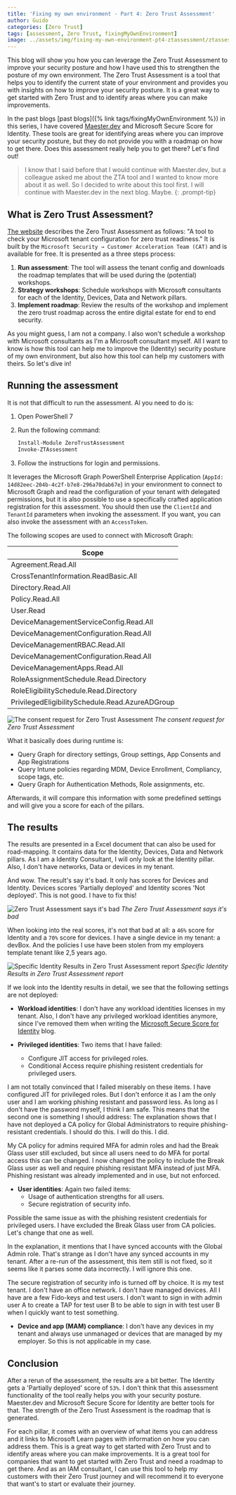 ```yaml
---
title: 'Fixing my own environment - Part 4: Zero Trust Assessment'
author: Guido
categories: [Zero Trust]
tags: [assessment, Zero Trust, fixingMyOwnEnvironment]
image: ../assets/img/fixing-my-own-environment-pt4-ztassessment/ztassess-header.png
---
```


This blog will show you how you can leverage the Zero Trust Assessment to improve your security posture and how I have used this to strengthen the posture of my own environment. The Zero Trust Assessment is a tool that helps you to identify the current state of your environment and provides you with insights on how to improve your security posture. It is a great way to get started with Zero Trust and to identify areas where you can make improvements.

In the past blogs [past blogs]({% link tags/fixingMyOwnEnvironment %}) in this series, I have covered [Maester.dev](https://maester.dev/) and Microsoft Secure Score for Identity. These tools are great for identifying areas where you can improve your security posture, but they do not provide you with a roadmap on how to get there. Does this assessment really help you to get there? Let's find out!

>I know that I said before that I would continue with Maester.dev, but a colleague asked me about the ZTA tool and I wanted to know more about it as well. So I decided to write about this tool first. I will continue with Maester.dev in the next blog. Maybe.
{: .prompt-tip}

## What is Zero Trust Assessment?

[The website](https://aka.ms/ztassess) describes the Zero Trust Assessment as follows: "A tool to check your Microsoft tenant configuration for zero trust readiness." It is built by the `Microsoft Security → Customer Acceleration Team (CAT)` and is available for free. It is presented as a three steps process:

1. **Run assessment**: The tool will assess the tenant config and downloads the roadmap templates that will be used during the (potential) workshops.
2. **Strategy workshops**: Schedule workshops with Microsoft consultants for each of the Identity, Devices, Data and Network pillars.
3. **Implement roadmap**: Review the results of the workshop and implement the zero trust roadmap across the entire digital estate for end to end security.

As you might guess, I am not a company. I also won't schedule a workshop with Microsoft consultants as I'm a Microsoft consultant myself. All I want to know is how this tool can help me to improve the (Identity) security posture of my own environment, but also how this tool can help my customers with theirs. So let's dive in!

## Running the assessment

It is not that difficult to run the assessment. Al you need to do is:

1. Open PowerShell 7
2. Run the following command:

    ```powershell
    Install-Module ZeroTrustAssessment
    Invoke-ZTAssessment
    ```

3. Follow the instructions for login and permissions.

It leverages the Microsoft Graph PowerShell Enterprise Application (`AppId: 14d82eec-204b-4c2f-b7e8-296a70dab67e`) in your environment to connect to Microsoft Graph and read the configuration of your tenant with delegated permissions, but it is also possible to use a specifically crafted application registration for this assessment. You should then use the `ClientId` and `TenantId` parameters when invoking the assessment. If you want, you can also invoke the assessment with an `AccessToken`.

The following scopes are used to connect with Microsoft Graph:

| Scope |
|-------|
|Agreement.Read.All|
|CrossTenantInformation.ReadBasic.All|
|Directory.Read.All|
|Policy.Read.All|
|User.Read|
|DeviceManagementServiceConfig.Read.All|
|DeviceManagementConfiguration.Read.All|
|DeviceManagementRBAC.Read.All|
|DeviceManagementConfiguration.Read.All|
|DeviceManagementApps.Read.All|
|RoleAssignmentSchedule.Read.Directory|
|RoleEligibilitySchedule.Read.Directory|
|PrivilegedEligibilitySchedule.Read.AzureADGroup|

![The consent request for Zero Trust Assessment](../assets/img/fixing-my-own-environment-pt4-ztassessment/ztassess-consent.png)
_The consent request for Zero Trust Assessment_

What it basically does during runtime is:

- Query Graph for directory settings, Group settings, App Consents and App Registrations
- Query Intune policies regarding MDM, Device Enrollment, Compliancy, scope tags, etc.
- Query Graph for Authentication Methods, Role assignments, etc.

Afterwards, it will compare this information with some predefined settings and will give you a score for each of the pillars.

## The results

The results are presented in a Excel document that can also be used for road-mapping. It contains data for the Identity, Devices, Data and Network pillars. As I am a Identity Consultant, I will only look at the Identity pillar. Also, I don't have networks, Data or devices in my tenant.

And wow. The result's say it's bad. It only has scores for Devices and Identity. Devices scores 'Partially deployed' and Identity scores 'Not deployed'. This is not good. I have to fix this!

![Zero Trust Assessment says it's bad](../assets/img/fixing-my-own-environment-pt4-ztassessment/ztassess-badscore.png)
_The Zero Trust Assessment says it's bad_

When looking into the real scores, it's not that bad at all: a `46%` score for Identity and a `70%` score for devices. I have a single device in my tenant: a devBox. And the policies I use have been stolen from my employers template tenant like 2,5 years ago.

![Specific Identity Results in Zero Trust Assessment report](../assets/img/fixing-my-own-environment-pt4-ztassessment/ztassess-identityresult.png)
_Specific Identity Results in Zero Trust Assessment report_

If we look into the Identity results in detail, we see that the following settings are not deployed:

- **Workload identities**: I don't have any workload identities licenses in my tenant. Also, I don't have any privileged workload identities anymore, since I've removed them when writing the [Microsoft Secure Score for Identity](2024-05-30-fixing-my-own-environment-pt2-secure-score.md) blog.

- **Privileged identities**: Two items that I have failed:
  - Configure JIT access for privileged roles.
  - Conditional Access require phishing resistent credentials for privileged users.

I am not totally convinced that I failed miserably on these items. I have configured JIT for privileged roles. But I don't enforce it as I am the only user and I am working phishing resistant and password less. As long as I don't have the password myself, I think I am safe. 
This means that the second one is something I should address: The explanation shows that I have not deployed a CA policy for Global Administrators to require phishing-resistant credentials. I should do this. I will do this. I did. 

My CA policy for admins required MFA for admin roles and had the Break Glass user still excluded, but since all users need to do MFA for portal access this can be changed. I now changed the policy to include the Break Glass user as well and require phishing resistant MFA instead of just MFA. Phishing resistant was already implemented and in use, but not enforced.

- **User identities**: Again two failed items:
  - Usage of authentication strengths for all users.
  - Secure registration of security info.

Possible the same issue as with the phishing resistent credentials for privileged users. I have excluded the Break Glass user from CA policies. Let's change that one as well.

In the explanation, it mentions that I have synced accounts with the Global Admin role. That's strange as I don't have any synced accounts in my tenant. After a re-run of the assessment, this item still is not fixed, so it seems like it parses some data incorrectly. I will ignore this one.

The secure registration of security info is turned off by choice. It is my test tenant. I don't have an office network. I don't have managed devices. All I have are a few Fido-keys and test users. I don't want to sign in with admin user A to create a TAP for test user B to be able to sign in with test user B when I quickly want to test something.

- **Device and app (MAM) compliance**: I don't have any devices in my tenant and always use unmanaged or devices that are managed by my employer. So this is not applicable in my case.

## Conclusion

After a rerun of the assessment, the results are a bit better. The Identity gets a 'Partially deployed' score of `53%`. I don't think that this assessment functionality of the tool really helps you with your security posture. Maester.dev and Microsoft Secure Score for Identity are better tools for that. The strength of the Zero Trust Assessment is the roadmap that is generated.

For each pillar, it comes with an overview of what items you can address and it links to Microsoft Learn pages with information on how you can address them. This is a great way to get started with Zero Trust and to identify areas where you can make improvements. It is a great tool for companies that want to get started with Zero Trust and need a roadmap to get there. And as an IAM consultant, I can use this tool to help my customers with their Zero Trust journey and will recommend it to everyone that want's to start or evaluate their journey.